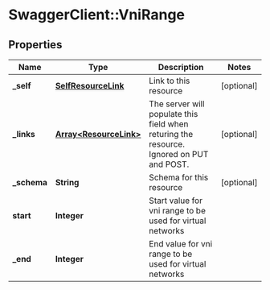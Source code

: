 # SwaggerClient::VniRange

## Properties
Name | Type | Description | Notes
------------ | ------------- | ------------- | -------------
**_self** | [**SelfResourceLink**](SelfResourceLink.md) | Link to this resource | [optional] 
**_links** | [**Array&lt;ResourceLink&gt;**](ResourceLink.md) | The server will populate this field when returing the resource. Ignored on PUT and POST. | [optional] 
**_schema** | **String** | Schema for this resource | [optional] 
**start** | **Integer** | Start value for vni range to be used for virtual networks | 
**_end** | **Integer** | End value for vni range to be used for virtual networks | 


